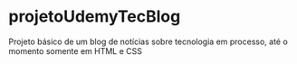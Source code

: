 # projetoUdemyTecBlog
Projeto básico de um blog de notícias sobre tecnologia em processo, até o momento somente em HTML e CSS 

